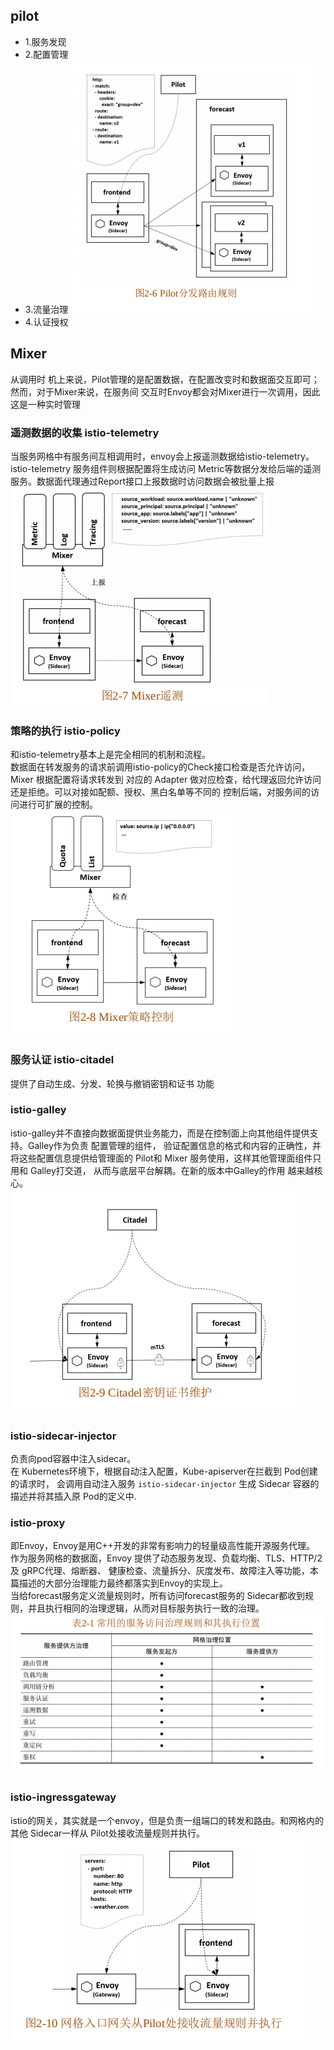 ## pilot
- 1.服务发现
- 2.配置管理
-  3.流量治理
![pplit分发路由规则](./view/pilot分发路由规则.jpg)
-  4.认证授权

## Mixer
从调用时 机上来说，Pilot管理的是配置数据，在配置改变时和数据面交互即可；然而，对于Mixer来说，在服务间 交互时Envoy都会对Mixer进行一次调用，因此这是一种实时管理
### 遥测数据的收集 istio-telemetry
当服务网格中有服务间互相调用时，envoy会上报遥测数据给istio-telemetry。
istio-telemetry 服务组件则根据配置将生成访问 Metric等数据分发给后端的遥测服务。数据面代理通过Report接口上报数据时访问数据会被批量上报  
![遥测数据收集](./view/Mixer遥测.jpg)
### 策略的执行 istio-policy
和istio-telemetry基本上是完全相同的机制和流程。  
数据面在转发服务的请求前调用istio-policy的Check接口检查是否允许访问，Mixer 根据配置将请求转发到
对应的 Adapter 做对应检查，给代理返回允许访问还是拒绝。可以对接如配额、授权、黑白名单等不同的 控制后端，对服务间的访问进行可扩展的控制。  
![Mix策略控制](./view/Mix策略控制.jpg)

### 服务认证 istio-citadel
提供了自动生成、分发、轮换与撤销密钥和证书 功能

### istio-galley 
istio-galley并不直接向数据面提供业务能力，而是在控制面上向其他组件提供支持。Galley作为负责 配置管理的组件，
验证配置信息的格式和内容的正确性，并将这些配置信息提供给管理面的 Pilot和 Mixer 服务使用，这样其他管理面组件只用和 Galley打交道，
从而与底层平台解耦。在新的版本中Galley的作用 越来越核心。  
![istio密钥证书维护](./view/istio密钥证书维护.jpg)
### istio-sidecar-injector
负责向pod容器中注入sidecar。  
在 Kubernetes环境下，根据自动注入配置，Kube-apiserver在拦截到 Pod创建的请求时，
会调用自动注入服务 `istio-sidecar-injector` 生成 Sidecar 容器的描述并将其插入原 Pod的定义中.
### istio-proxy
即Envoy，Envoy是用C++开发的非常有影响力的轻量级高性能开源服务代理。
作为服务网格的数据面，Envoy 提供了动态服务发现、负载均衡、TLS、HTTP/2 及 gRPC代理、熔断器、
健康检查、流量拆分、灰度发布、故障注入等功能，本篇描述的大部分治理能力最终都落实到Envoy的实现上。  
当给forecast服务定义流量规则时，所有访问forecast服务的 Sidecar都收到规则，并且执行相同的治理逻辑，从而对目标服务执行一致的治理。    
![服务访问治理及其执行位置](./view/服务访问治理及其执行位置.jpg)
### istio-ingressgateway
istio的网关，其实就是一个envoy，但是负责一组端口的转发和路由。和网格内的其他 Sidecar一样从 Pilot处接收流量规则并执行。  
![istio的网关](./view/istio网关.jpg)

